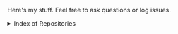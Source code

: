 Here's my stuff. Feel free to ask questions or log issues.

<details><summary>Index of Repositories</summary>

## Books
| Site                                                   | Description
|:-------------------------------------------------------|:------------------------------------------------------------------------------------
| [raytracing.github.io](https://raytracing.github.io/)  | The _Ray Tracing in One Weekend_ book series. Three online books (with source) on how to write your own raytracer

## Tools
| Repo                                                   | Description
|:-------------------------------------------------------|:------------------------------------------------------------------------------------
| [calendar](https://github.com/hollasch/calendar)       | Windows command-line tool to print specific months or years
| [csub](https://github.com/hollasch/csub)               | Command substitution for the Windows command line
| [drives](https://github.com/hollasch/drives)           | Windows command-line tool to display all current drive information
| [eol](https://github.com/hollasch/eol)                 | Windows command-line filter to convert End-Of-Line character sequences
| [ftimecomp](https://github.com/hollasch/ftimecomp)     | Windows command-line tool for the comparison of file timestamps
| [hex](https://github.com/hollasch/hex)                 | Windows command-line hexadecimal dump utility
| [pathmatch](https://github.com/hollasch/pathmatch)     | Windows command-line tool to print directories and files matching wildcard specifications of arbitrary depth.
| [timeprint](https://github.com/hollasch/timeprint)     | Nice Windows command-line tool to very flexibly print elapsed, relative or absolute times and dates
| [win-scripts](https://github.com/hollasch/win-scripts) | A collection of useful Windows CMD scripts and fragments

## Experimental / Miscellaneous
| Repo                                                   | Description
|:-------------------------------------------------------|:------------------------------------------------------------------------------------
| [easter](https://github.com/hollasch/easter)           | A simple program to display dates for Easter
| [fpWorkbench](https://github.com/hollasch/fpWorkbench) | A set of C++ programs for experimenting with floating point numbers
| [gibber](https://github.com/hollasch/gibber)           | I have a personal Perl script to generate English-like gibberish (for password inspiration). Someday I hope to port this to multiple platforms as a C++ tool.
| [git-site](https://github.com/hollasch/git-site)       | A custom Git shell command to launch the home page for the current project
| [hollasch](https://github.com/hollasch/hollasch)       | Magical repository that allows me to have a profile README
| [jumpdir](https://github.com/hollasch/jumpdir)         | Sigh. _Someday_ I'll get to this V2 port of a very awesome tool I wrote years ago.
| [LSON](https://github.com/hollasch/LSON)               | Needs a better name. Yet another rethinking of JSON, with tables, graphs, and much better freedom for expressing arbitrary data types.
| [pi-lab](https://github.com/hollasch/pi-lab)           | Archive of some Raspberry Pi Python scripts I wrote a while ago.
| [ray4](https://github.com/hollasch/ray4)               | Source + doc of my master's thesis _Four-Space Visualization of 4D Objects_. 4D raytracer.
| [srhlab](https://github.com/hollasch/srhlab)           | Random fragments and notes to document various programming concepts I've learned.
| [smooth-hull](https://github.com/hollasch/smooth-hull) | A demonstration of techniques to construct a smooth convex hull, using D3
| [stochastic-urn](https://hollasch.github.io/stochastic-urn) | A simple web page illustrating the stochastic urn model of disease contagion

</details>

